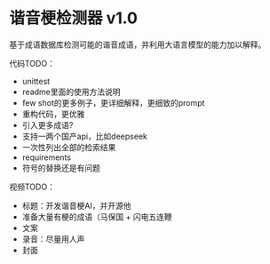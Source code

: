 # 谐音梗检测器 v1.0
基于成语数据库检测可能的谐音成语，并利用大语言模型的能力加以解释。

代码TODO：
- unittest
- readme里面的使用方法说明
- few shot的更多例子，更详细解释，更细致的prompt
- 重构代码，更优雅
- 引入更多成语?
- 支持一两个国产api，比如deepseek
- 一次性列出全部的检索结果
- requirements
- 符号的替换还是有问题

视频TODO：
- 标题：开发谐音梗AI，并开源他
- 准备大量有梗的成语（马保国 + 闪电五连鞭
- 文案
- 录音：尽量用人声
- 封面
